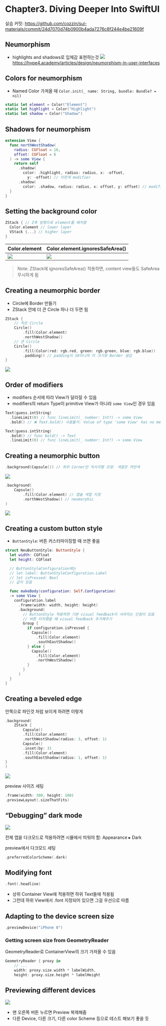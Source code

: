 # Chapter3. Diving Deeper Into SwiftUI

실습 커밋: https://github.com/cozzin/sui-materials/commit/24d7070d74b0900b4ada7276c8f244e4be21609f

## Neumorphism
- highlights and shadows로 입체감 표현하는것
![](images/2022-05-01-14-38-26.png)
https://hype4.academy/articles/design/neumorphism-in-user-interfaces

## Colors for neumorphism
- Named Color 가져올 때 `Color.init(_ name: String, bundle: Bundle? = nil)`

```swift
static let element = Color("Element")
static let highlight = Color("Highlight")
static let shadow = Color("Shadow")
```

## Shadows for neumorphism

```swift
extension View {
  func northWestShadow(
    radius: CGFloat = 16,
    offset: CGFloat = 6
  ) -> some View {
    return self
      .shadow(
        color: .highlight, radius: radius, x: -offset,
          y: -offset) // 이런게 modifier
      .shadow(
        color: .shadow, radius: radius, x: offset, y: offset) // modifier chaning 해서 쓸 수 있음
  }
}
```

## Setting the background color

```swift
ZStack { // Z축 방향으로 element를 배치함
  Color.element // lower layer
  VStack {...} // higher layer
}
```

| Color.element | Color.element.ignoresSafeArea() |
| - | - |
| ![](images/2022-05-01-15-31-17.png) | ![](images/2022-05-01-15-32-13.png) |

> Note: ZStack에 ignoresSafeArea() 적용하면, content view들도 SafeArea 무시하게 됨

## Creating a neumorphic border

- Circle에 Border 만들기
- ZStack 안에 더 큰 Circle 하나 더 두면 됨

```swift
ZStack {
    // 작은 Circle
    Circle()
        .fill(Color.element)
        .northWestShadow()
    // 큰 Circle
    Circle()
        .fill(Color(red: rgb.red, green: rgb.green, blue: rgb.blue))
        .padding() // padding이 10이니까 이 크기로 Border 생김
}
```

![](images/2022-05-01-15-48-45.png)

## Order of modifiers

- modifiers 순서에 따라 View가 달라질 수 있음
- modifiers의 return Type이 primitive View가 아니라 `some View`인 경우 있음

```swift
Text(guess.intString)
  .lineLimit(0) // func lineLimit(_ number: Int?) -> some View
  .bold() // ❌ Text.bold() 사용불가: Value of type 'some View' has no member 'bold' 
```

```swift
Text(guess.intString)
  .bold() // func bold() -> Text
  .lineLimit(0) // func lineLimit(_ number: Int?) -> some View
```

## Creating a neumorphic button

```swift
.background(Capsule()) // 좌우 Corner인 직사각형 모양. 색깔은 까만색
```

![](images/2022-05-01-15-58-49.png)

```swift
.background(
    Capsule()
        .fill(Color.element) // 캡슐 색깔 지정
        .northWestShadow() // neumorphic
)
```

![](images/2022-05-01-16-00-03.png)

## Creating a custom button style

- `ButtonStyle`: 버튼 커스터마이징할 때 쓰면 좋음
```swift
struct NeuButtonStyle: ButtonStyle {
  let width: CGFloat
  let height: CGFloat

  // ButtonStyleConfiguration에는 
  // let label: ButtonStyleConfiguration.Label
  // let isPressed: Bool
  // 값이 있음

  func makeBody(configuration: Self.Configuration)
  -> some View {
    configuration.label
      .frame(width: width, height: height)
      .background(
        // ButtonStyle 적용하면 기본 visual feedback이 사라지는 단점이 있음
        // 버튼 터치했을 떄 visual feedback 추가해주기
        Group {
          if configuration.isPressed {
            Capsule()
              .fill(Color.element)
              .southEastShadow()
          } else {
            Capsule()
              .fill(Color.element)
              .northWestShadow()
          }
        }
      )
  }
}
```

## Creating a beveled edge

안쪽으로 파인것 처럼 보이게 하려면 이렇게

```swift
.background(
    ZStack {
        Capsule()
        .fill(Color.element)
        .northWestShadow(radius: 3, offset: 1)
        Capsule()
        .inset(by: 3)
        .fill(Color.element)
        .southEastShadow(radius: 1, offset: 1)
}
)
```

![](images/2022-05-01-17-37-06.png)

preview 사이즈 세팅

```swift
.frame(width: 300, height: 100)
.previewLayout(.sizeThatFits)
```

## “Debugging” dark mode

![](images/2022-05-01-17-40-37.png)

전체 앱을 다크모드로 적용하려면 시뮬에서 띄워야 함: Appearance ▸ Dark

preview에서 다크모드 세팅

```swift
.preferredColorScheme(.dark)
```

## Modifying font

```swift
.font(.headline)
```

- 상위 Container View에 적용하면 하위 Text들에 적용됨
- 그런데 하위 View에서 .font 지정되어 있으면 그걸 우선으로 따름

## Adapting to the device screen size

```swift
.previewDevice("iPhone 8")
```

### Getting screen size from GeometryReader

GeometryReader로 ContainerView의 크기 가져올 수 있음

```swift
GeometryReader { proxy in
    // ...
    width: proxy.size.width * labelWidth,
    height: proxy.size.height * labelHeight
```

## Previewing different devices

![](images/2022-05-01-17-52-08.png)

- 맨 오른쪽 버튼 누르면 Preview 복제해줌
- 다른 Device, 다른 크기, 다른 color Scheme 등으로 테스트 해보기 좋을 듯

